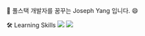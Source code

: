 👋 풀스택 개발자를 꿈꾸는 Joseph Yang 입니다. 😄 

🛠  Learning Skills
<img src="https://img.shields.io/badge/-Python-000000?style=flat&logo=Python">
<img src="https://img.shields.io/badge/-Java-000000?style=flat&logo=Java">

<!--
**devyoseph/devyoseph** is a ✨ _special_ ✨ repository because its `README.md` (this file) appears on your GitHub profile.

Here are some ideas to get you started:

- 🔭 I’m currently working on ...
- 🌱 I’m currently learning java and python.
- 👯 I’m looking to collaborate on ...
- 🤔 I’m looking for help with ssafy.
- 💬 Ask me about ...
- 📫 How to reach me: ...
- 😄 Pronouns: ...
- ⚡ Fun fact: ...
-->
